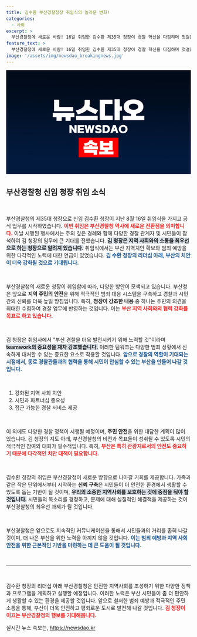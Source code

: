 ```yaml
---
title: 김수환 부산경찰청장 취임식의 놀라운 변화!
categories:
  - 사회
excerpt: >
  부산경찰청에 새로운 바람! 16일 취임한 김수환 제35대 청장이 경찰 혁신을 다짐하며 첫걸음을 내디뎠습니다. 경찰의 변화가 기대되는 순간을 놓치지 마세요!
feature_text: >
  부산경찰청에 새로운 바람! 16일 취임한 김수환 제35대 청장이 경찰 혁신을 다짐하며 첫걸음을 내디뎠습니다. 경찰의 변화가 기대되는 순간을 놓치지 마세요!
image: '/assets/img/newsdao_breakingnews.jpg'
---
```


<p><img src="/assets/img/newsdao_breakingnews.jpg" alt="koreaapp 속보" /></p>

<h2 data-ke-size="size26">부산경찰청 신임 청장 취임 소식</h2>

<p data-ke-size="size16">&nbsp;</p>

<p>부산경찰청의 제35대 청장으로 신임 김수환 청장이 지난 8월 16일 취임식을 가지고 공식 업무를 시작하였습니다. <b><span style="color: #ee2323;">이번 취임은 부산경찰청 역사에 새로운 전환점을 의미합니다.</span></b> 이날 시행된 행사에서는 주의 깊은 경례와 함께 다양한 경찰 관계자 및 시민들이 참석하여 김 청장의 임무에 큰 기대를 전했습니다. <b><span style="background-color: #21538527;">김 청장은 지역 사회와의 소통을 최우선으로 하는 청장으로 알려져 있습니다.</span></b> 취임식에서는 부산 지역치안 확보와 범죄 예방을 위한 다각적인 노력에 대한 언급이 있었습니다. <b><span style="color: #1a5490;">김 수환 청장의 리더십 아래, 부산의 치안이 더욱 강화될 것으로 기대됩니다.</span></b></p>

<p data-ke-size="size16">&nbsp;</p>

<p>부산경찰청의 새로운 청장이 취임함에 따라, 다양한 방안이 모색되고 있습니다. 부산청은 앞으로 <b>지역 주민의 안전</b>을 위해 적극적인 범죄 대응 시스템을 구축하고 경찰과 시민 간의 신뢰를 더욱 높일 방침입니다. 특히, <b>청장이 강조한 내용</b> 중 하나는 주민의 의견을 최대한 수렴하여 경찰 업무에 반영하는 것입니다. 이는 <b><span style="color: #ee2323;">부산 지역 사회와의 협력 강화를 목표로 하고 있습니다.</span></b></p>

<p data-ke-size="size16">&nbsp;</p>

<p>김 청장은 취임사에서 "부산 경찰을 더욱 발전시키기 위해 노력할 것"이라며 <b><span style="background-color: #21538527;">teamwork의 중요성을 재차 강조했습니다.</span></b> 이러한 팀워크는 다양한 범죄 상황에서 신속하게 대처할 수 있는 중요한 요소로 작용할 것입니다. <b><span style="color: #1a5490;">앞으로 경찰의 역할이 기대되는 시점에서, 동료 경찰관들과의 협력을 통해 시민이 안심할 수 있는 부산을 만들어 나갈 것입니다.</span></b></p>

<p data-ke-size="size16">&nbsp;</p>

<ol>
    <li>강화된 지역 사회 치안</li>
    <li>시민과 파트너십 중요성</li>
    <li>접근 가능한 경찰 서비스 제공</li>
</ol>

<p data-ke-size="size16">&nbsp;</p>

<p>이 외에도 다양한 경찰 정책이 시행될 예정이며, <b>주민 안전</b>을 위한 대담한 계획이 많이 있습니다. 김 청장의 지도 아래, 부산경찰청의 비전과 목표들이 성취될 수 있도록 시민의 적극적인 참여와 대화가 필수적입니다. 특히, <b><span style="color: #ee2323;">부산은 특히 관광지로서의 안전도 중요하기 때문에 다각적인 치안 대책이 필요합니다.</span></b> </p>

<p data-ke-size="size16">&nbsp;</p>

<p>김수환 청장의 취임은 부산경찰청이 새로운 방향으로 나아갈 기회를 제공합니다. 가족과 같은 작은 단위에서부터 시작하는 <b>신뢰 구축</b>은 시민들이 더 안전한 환경에서 생활할 수 있도록 돕는 기반이 될 것이며, <b><span style="background-color: #21538527;">우리의 소중한 지역사회를 보호하는 것에 중점을 둬야 할 것입니다.</span></b> 시민들의 목소리를 경청하고, 문제에 대해 실질적인 해결책을 제공하는 것이 부산경찰청의 최우선 과제가 될 것입니다. </p>

<p data-ke-size="size16">&nbsp;</p>

<p>부산경찰청은 앞으로도 지속적인 커뮤니케이션을 통해서 시민들과의 거리를 좁혀 나갈 것이며, 더 나은 부산을 위한 노력을 아끼지 않을 것입니다. <b><span style="color: #1a5490;">이는 범죄 예방과 지역 사회 안전을 위한 근본적인 기반을 마련하는 데 큰 도움이 될 것입니다.</span></b></p>

<p data-ke-size="size16">&nbsp;</p> 

<hr>

<p data-ke-size="size16">&nbsp;</p>

<p>김수환 청장의 리더십 아래 부산경찰청은 안전한 지역사회를 조성하기 위한 다양한 정책과 프로그램을 계획하고 실행할 예정입니다. 이러한 노력은 부산 시민들이 좀 더 편안하게 생활할 수 있는 환경을 제공할 것입니다. 앞으로 철저한 범죄 예방과 적극적인 주민 소통을 통해, 부산이 더욱 안전하고 평화로운 도시로 발전해 나갈 것입니다. <b><span style="color: #ee2323;">김 청장이 이끄는 부산경찰청의 행보를 기대해봅니다.</span></b></p>
실시간 뉴스 속보는, <a href="https://newsdao.kr" rel="dofollow">https://newsdao.kr</a>


